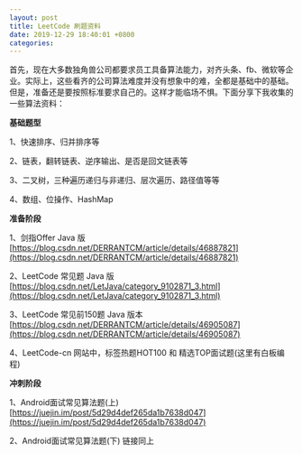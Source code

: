 ```yaml
---
layout: post
title: LeetCode 刷题资料
date: 2019-12-29 18:40:01 +0800
categories: 
---
```

首先，现在大多数独角兽公司都要求员工具备算法能力，对齐头条、fb、微软等企业。实际上，这些看齐的公司算法难度并没有想象中的难，全都是基础中的基础。但是，准备还是要按照标准要求自己的。这样才能临场不惧。下面分享下我收集的一些算法资料：

**基础题型**

1、快速排序、归并排序等

2、链表，翻转链表、逆序输出、是否是回文链表等

3、二叉树，三种遍历递归与非递归、层次遍历、路径值等等

4、数组、位操作、HashMap

**准备阶段**

1、剑指Offer Java 版 [https://blog.csdn.net/DERRANTCM/article/details/46887821](https://blog.csdn.net/DERRANTCM/article/details/46887821)

2、LeetCode 常见题 Java 版 [https://blog.csdn.net/LetJava/category_9102871_3.html](https://blog.csdn.net/LetJava/category_9102871_3.html)

3、LeetCode 常见前150题 Java 版本 [https://blog.csdn.net/DERRANTCM/article/details/46905087](https://blog.csdn.net/DERRANTCM/article/details/46905087)

4、LeetCode-cn 网站中，标签热题HOT100  和 精选TOP面试题(这里有白板编程)

**冲刺阶段**

1、Android面试常见算法题(上)[https://juejin.im/post/5d29d4def265da1b7638d047](https://juejin.im/post/5d29d4def265da1b7638d047)

2、Android面试常见算法题(下) 链接同上